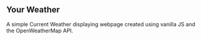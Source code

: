 ## Your Weather

A simple Current Weather displaying webpage created using vanilla JS and the OpenWeatherMap API.
